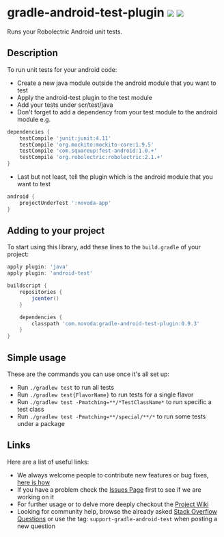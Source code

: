 # gradle-android-test-plugin [![](http://ci.novoda.com/buildStatus/icon?job=gradle-android-test-plugin)](http://ci.novoda.com/job/gradle-android-test-plugin/lastBuild/console) [![](https://raw.githubusercontent.com/novoda/novoda/master/assets/btn_apache_lisence.png)](LICENSE.txt)

Runs your Robolectric Android unit tests.


## Description

To run unit tests for your android code:

  * Create a new java module outside the android module that you want to test
  * Apply the android-test plugin to the test module
  * Add your tests under scr/test/java
  * Don't forget to add a dependency from your test module to the android module e.g.

  ```groovy
  dependencies {
      testCompile 'junit:junit:4.11'
      testCompile 'org.mockito:mockito-core:1.9.5'
      testCompile 'com.squareup:fest-android:1.0.+'
      testCompile 'org.robolectric:robolectric:2.1.+'
  }
  ```

  * Last but not least, tell the plugin which is the android module that you want to test

  ```groovy
  android {
      projectUnderTest ':novoda-app'
  }
  ```


## Adding to your project

To start using this library, add these lines to the `build.gradle` of your project:

```groovy
apply plugin: 'java'
apply plugin: 'android-test'

buildscript {
    repositories {
        jcenter()
    }

    dependencies {
        classpath 'com.novoda:gradle-android-test-plugin:0.9.3'
    }
}
```


## Simple usage

These are the commands you can use once it's all set up:

  * Run `./gradlew test` to run all tests
  * Run `./gradlew test{FlavorName}` to run tests for a single flavor
  * Run `./gradlew test -Pmatching=**/*TestClassName*` to run specific a test class
  * Run `./gradlew test -Pmatching=**/special/**/*` to run some tests under a package


## Links

Here are a list of useful links:

 * We always welcome people to contribute new features or bug fixes, [here is how](https://github.com/novoda/novoda/blob/master/CONTRIBUTING.md)
 * If you have a problem check the [Issues Page](https://github.com/novoda/gradle-android-test-plugin/issues) first to see if we are working on it
 * For further usage or to delve more deeply checkout the [Project Wiki](https://github.com/novoda/gradle-android-test-plugin/wiki)
 * Looking for community help, browse the already asked [Stack Overflow Questions](http://stackoverflow.com/questions/tagged/support-gradle-android-test) or use the tag: `support-gradle-android-test` when posting a new question
